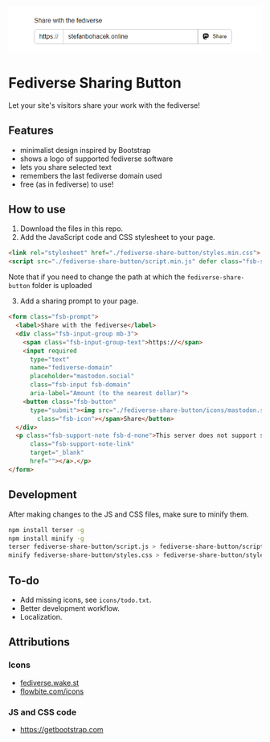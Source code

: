 ![A screenshot of the fediverse sharing prompt, which consists of an input field for domain name and a button with the text "Share" preceded by a Mastodon logo](./images/fsb-640x120.png)
# Fediverse Sharing Button

Let your site's visitors share your work with the fediverse!

## Features

- minimalist design inspired by Bootstrap
- shows a logo of supported fediverse software
- lets you share selected text
- remembers the last fediverse domain used
- free (as in fediverse) to use!

## How to use

1. Download the files in this repo.
2. Add the JavaScript code and CSS stylesheet to your page.

```html
<link rel="stylesheet" href="./fediverse-share-button/styles.min.css">
<script src="./fediverse-share-button/script.min.js" defer class="fsb-script"></script>
```

Note that if you need to change the path at which the `fediverse-share-button` folder is uploaded

3. Add a sharing prompt to your page.

```html
<form class="fsb-prompt">
  <label>Share with the fediverse</label>
  <div class="fsb-input-group mb-3">
    <span class="fsb-input-group-text">https://</span>
    <input required
      type="text"
      name="fediverse-domain"
      placeholder="mastodon.social"
      class="fsb-input fsb-domain"
      aria-label="Amount (to the nearest dollar)">
    <button class="fsb-button"
      type="submit"><img src="./fediverse-share-button/icons/mastodon.svg"
        class="fsb-icon"></span>Share</button>
  </div>
  <p class="fsb-support-note fsb-d-none">This server does not support sharing. Please visit <a
      class="fsb-support-note-link"
      target="_blank"
      href=""></a>.</p>
</form>
```

## Development

After making changes to the JS and CSS files, make sure to minify them.

```sh
npm install terser -g
npm install minify -g
terser fediverse-share-button/script.js > fediverse-share-button/script.min.js
minify fediverse-share-button/styles.css > fediverse-share-button/styles.min.css
```

## To-do

- Add missing icons, see `icons/todo.txt`.
- Better development workflow.
- Localization.

## Attributions

### Icons

- [fediverse.wake.st](https://fediverse.wake.st)
- [flowbite.com/icons](https://flowbite.com/icons)

### JS and CSS code

- https://getbootstrap.com
